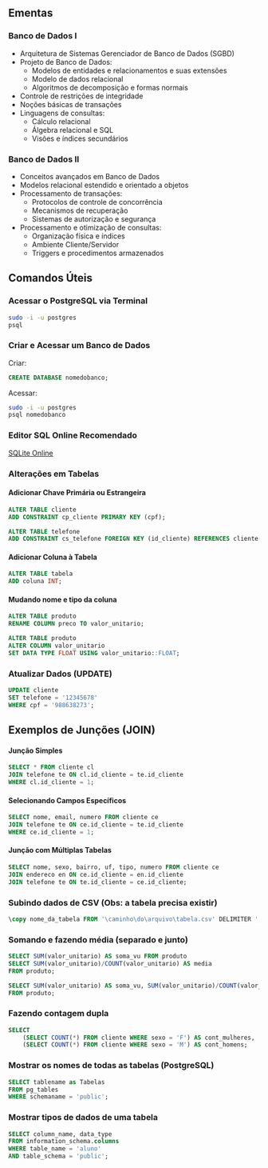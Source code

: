## Ementas

### Banco de Dados I
- Arquitetura de Sistemas Gerenciador de Banco de Dados (SGBD)
- Projeto de Banco de Dados:
  - Modelos de entidades e relacionamentos e suas extensões
  - Modelo de dados relacional
  - Algoritmos de decomposição e formas normais
- Controle de restrições de integridade
- Noções básicas de transações
- Linguagens de consultas:
  - Cálculo relacional
  - Álgebra relacional e SQL
  - Visões e índices secundários

### Banco de Dados II
- Conceitos avançados em Banco de Dados
- Modelos relacional estendido e orientado a objetos
- Processamento de transações:
  - Protocolos de controle de concorrência
  - Mecanismos de recuperação
  - Sistemas de autorização e segurança
- Processamento e otimização de consultas:
  - Organização física e índices
  - Ambiente Cliente/Servidor
  - Triggers e procedimentos armazenados

## Comandos Úteis

### Acessar o PostgreSQL via Terminal
```bash
sudo -i -u postgres
psql
```

### Criar e Acessar um Banco de Dados
Criar:
```sql
CREATE DATABASE nomedobanco;
```
Acessar:
```bash
sudo -i -u postgres
psql nomedobanco
```

### Editor SQL Online Recomendado
[SQLite Online](https://sqliteonline.com/)

### Alterações em Tabelas

#### Adicionar Chave Primária ou Estrangeira
```sql
ALTER TABLE cliente
ADD CONSTRAINT cp_cliente PRIMARY KEY (cpf);

ALTER TABLE telefone
ADD CONSTRAINT cs_telefone FOREIGN KEY (id_cliente) REFERENCES cliente(id_cliente);
```

#### Adicionar Coluna à Tabela
```sql
ALTER TABLE tabela
ADD coluna INT;
```

#### Mudando nome e tipo da coluna
```sql
ALTER TABLE produto 
RENAME COLUMN preco TO valor_unitario;
```
```sql
ALTER TABLE produto 
ALTER COLUMN valor_unitario 
SET DATA TYPE FLOAT USING valor_unitario::FLOAT;
```

### Atualizar Dados (UPDATE)
```sql
UPDATE cliente
SET telefone = '12345678'
WHERE cpf = '988638273';
```

## Exemplos de Junções (JOIN)

#### Junção Simples
```sql
SELECT * FROM cliente cl
JOIN telefone te ON cl.id_cliente = te.id_cliente
WHERE cl.id_cliente = 1;
```

#### Selecionando Campos Específicos
```sql
SELECT nome, email, numero FROM cliente ce
JOIN telefone te ON ce.id_cliente = te.id_cliente
WHERE ce.id_cliente = 1;
```

#### Junção com Múltiplas Tabelas
```sql
SELECT nome, sexo, bairro, uf, tipo, numero FROM cliente ce
JOIN endereco en ON ce.id_cliente = en.id_cliente
JOIN telefone te ON te.id_cliente = ce.id_cliente;
```

### Subindo dados de CSV (Obs: a tabela precisa existir)
```sql
\copy nome_da_tabela FROM '\caminho\do\arquivo\tabela.csv' DELIMITER ',' CSV HEADER;
```

### Somando e fazendo média (separado e junto)
```sql
SELECT SUM(valor_unitario) AS soma_vu FROM produto
SELECT SUM(valor_unitario)/COUNT(valor_unitario) AS media
FROM produto;

SELECT SUM(valor_unitario) AS soma_vu, SUM(valor_unitario)/COUNT(valor_unitario) AS media 
FROM produto;
```

### Fazendo contagem dupla
```sql
SELECT 
    (SELECT COUNT(*) FROM cliente WHERE sexo = 'F') AS cont_mulheres,
    (SELECT COUNT(*) FROM cliente WHERE sexo = 'M') AS cont_homens;
```

### Mostrar os nomes de todas as tabelas (PostgreSQL)
```sql
SELECT tablename as Tabelas
FROM pg_tables
WHERE schemaname = 'public';
```

### Mostrar tipos de dados de uma tabela
```sql
SELECT column_name, data_type
FROM information_schema.columns
WHERE table_name = 'aluno'
AND table_schema = 'public';
```
